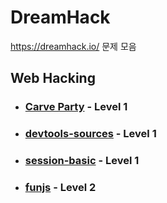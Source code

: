 # DreamHack
https://dreamhack.io/ 문제 모음

## Web Hacking
- ### [Carve Party](https://dreamhack.io/wargame/challenges/96/) - Level 1
- ### [devtools-sources](https://dreamhack.io/wargame/challenges/267/) - Level 1
- ### [session-basic](https://dreamhack.io/wargame/challenges/409/) - Level 1

- ### [funjs](https://dreamhack.io/wargame/challenges/116/) - Level 2
